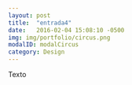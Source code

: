 ```yaml
---
layout: post
title:  "entrada4"
date:   2016-02-04 15:08:10 -0500
img: img/portfolio/circus.png
modalID: modalCircus
category: Design
---
```


Texto
